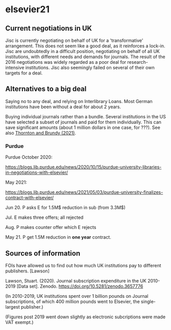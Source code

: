 # elsevier21

## Current negotiations in UK

Jisc is currently negotiating on behalf of UK for a 'transformative'
arrangement.  This does not seem like a good deal, as it reinforces a
lock-in.  Jisc are undoubtedly in a difficult position, negotiating on
behalf of all UK institutions, with different needs and demands for
journals.  The result of the 2016 negotiations was widely regarded as
a poor deal for research-intensive institutions.  Jisc also seemingly
failed on several of their own targets for a deal.




## Alternatives to a big deal

Saying no to any deal, and relying on Interlibrary Loans.  Most German institutions
have been without a deal for about 2 years.

Buying individual journals rather than a bundle.  Several institutions
in the US have selected a subset of journals and paid for them
individually.  This can save significant amounts (about 1 million
dollars in one case, for ???).  See also [Thornton and Brundy
(2021)](https://iastatedigitalpress.com/jlsc/article/id/12899/).

### Purdue

Purdue 
October 2020:

https://blogs.lib.purdue.edu/news/2020/10/15/purdue-university-libraries-in-negotiations-with-elsevier/

May 2021:

https://blogs.lib.purdue.edu/news/2021/05/03/purdue-university-finalizes-contract-with-elsevier/

Jun 20. P asks E for 1.5M$ reduction in sub (from 3.3M$)

Jul. E makes three offers; all rejected

Aug. P makes counter offer which E rejects

May 21. P get 1.5M reduction in **one year** contract.


## Sources of information

FOIs have allowed us to find out how much UK institutions pay to
different publishers.  [Lawson]




Lawson, Stuart. (2020). Journal subscription expenditure in the UK
2010-2019 [Data set]. Zenodo. https://doi.org/10.5281/zenodo.3657776

(In 2010-2019, UK institutions spent over 1 billion pounds on Journal
subscriptions, of which 400 million pounds went to Elsevier, the
single-largest publisher.)

(Figures post 2019 went down slightly as electronic subcriptions were
made VAT exempt.)
